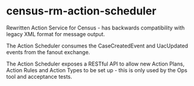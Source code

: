 # census-rm-action-scheduler
Rewritten Action Service for Census - has backwards compatibility with legacy XML format for message output.

The Action Scheduler consumes the CaseCreatedEvent and UacUpdated events from the fanout exchange.

The Action Scheduler exposes a RESTful API to allow new Action Plans, Action Rules and Action Types to be set up - this is only used by the Ops tool and acceptance tests.

